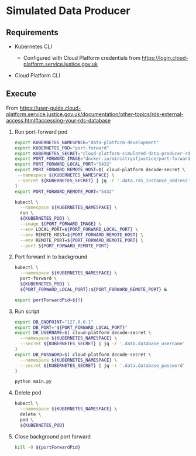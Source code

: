 # Simulated Data Producer

## Requirements

- Kubernetes CLI

  - Configured with Cloud Platform credentials from
    <https://login.cloud-platform.service.justice.gov.uk>

- Cloud Platform CLI

## Execute

From <https://user-guide.cloud-platform.service.justice.gov.uk/documentation/other-topics/rds-external-access.html#accessing-your-rds-database>

1. Run port-forward pod

   ```bash
   export KUBERNETES_NAMESPACE="data-platform-development"
   export KUBERNETES_POD="port-forward"
   export KUBERNETES_SECRET="cloud-platform-simulated-data-producer-rds"
   export PORT_FORWARD_IMAGE="docker.io/ministryofjustice/port-forward:1.0"
   export PORT_FORWARD_LOCAL_PORT="5432"
   export PORT_FORWARD_REMOTE_HOST=$( cloud-platform decode-secret \
    --namespace ${KUBERNETES_NAMESPACE} \
    --secret ${KUBERNETES_SECRET} | jq -r '.data.rds_instance_address'
   )
   export PORT_FORWARD_REMOTE_PORT="5432"

   kubectl \
     --namespace ${KUBERNETES_NAMESPACE} \
     run \
     ${KUBERNETES_POD} \
     --image ${PORT_FORWARD_IMAGE} \
     --env LOCAL_PORT=${PORT_FORWARD_LOCAL_PORT} \
     --env REMOTE_HOST=${PORT_FORWARD_REMOTE_HOST} \
     --env REMOTE_PORT=${PORT_FORWARD_REMOTE_PORT} \
     --port ${PORT_FORWARD_REMOTE_PORT}
   ```

1. Port forward in to background

   ```bash
   kubectl \
     --namespace ${KUBERNETES_NAMESPACE} \
     port-forward \
     ${KUBERNETES_POD} \
     ${PORT_FORWARD_LOCAL_PORT}:${PORT_FORWARD_REMOTE_PORT} &

   export portForwardPid=${!}
   ```

1. Run script

   ```bash
   export DB_ENDPOINT="127.0.0.1"
   export DB_PORT="${PORT_FORWARD_LOCAL_PORT}"
   export DB_USERNAME=$( cloud-platform decode-secret \
     --namespace ${KUBERNETES_NAMESPACE} \
     --secret ${KUBERNETES_SECRET} | jq -r '.data.database_username'
   )
   export DB_PASSWORD=$( cloud-platform decode-secret \
     --namespace ${KUBERNETES_NAMESPACE} \
     --secret ${KUBERNETES_SECRET} | jq -r '.data.database_password'
   )

   python main.py
   ```

1. Delete pod

   ```bash
   kubectl \
     --namespace ${KUBERNETES_NAMESPACE} \
     delete \
     pod \
     ${KUBERNETES_POD}
   ```

1. Close background port forward

   ```bash
   kill -9 ${portForwardPid}
   ```
